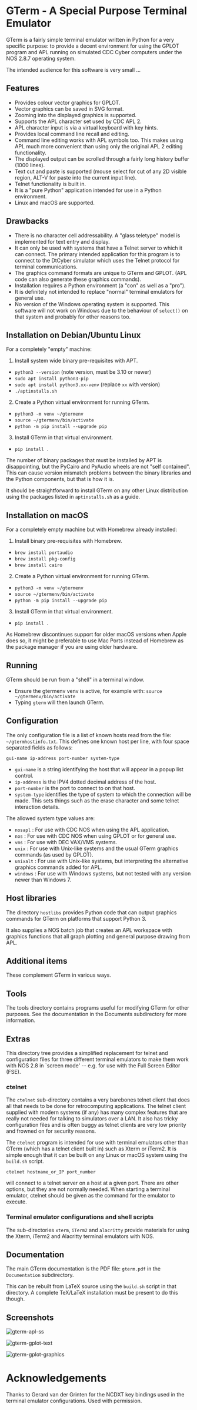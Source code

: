 GTerm - A Special Purpose Terminal Emulator
===========================================

GTerm is a fairly simple terminal emulator written in Python for
a very specific purpose: to provide a decent environment for using
the GPLOT program and APL running on simulated CDC Cyber computers
under the NOS 2.8.7 operating system.

The intended audience for this software is very small ...

Features
--------

- Provides colour vector graphics for GPLOT.
- Vector graphics can be saved in SVG format.
- Zooming into the displayed graphics is supported.
- Supports the APL character set used by CDC APL 2.
- APL character input is via a virtual keyboard with key hints.
- Provides local command line recall and editing.
- Command line editing works with APL symbols too. This makes
  using APL much more convenient than using only the original
  APL 2 editing functionality.
- The displayed output can be scrolled through a fairly
  long history buffer (1000 lines).
- Text cut and paste is supported (mouse select for cut of
  any 2D visible region, ALT-V for paste into the current
  input line).
- Telnet functionality is built in.
- It is a "pure Python" application intended for use in a
  Python environment.
- Linux and macOS are supported.

Drawbacks
---------

- There is no character cell addressability. A "glass teletype"
  model is implemented for text entry and display.
- It can only be used with systems that have a Telnet server to
  which it can connect. The primary intended application for
  this program is to connect to the DtCyber simulator which uses
  the Telnet protocol for terminal communications.
- The graphics command formats are unique to GTerm and GPLOT.
  (APL code can also generate these graphics commands).
- Installation requires a Python environment (a "con" as well
  as a "pro").
- It is definitely not intended to replace "normal" terminal
  emulators for general use.
- No version of the Windows operating system is supported. This
  software will not work on Windows due to the behaviour of
  `select()` on that system and probably for other reasons too.

Installation on Debian/Ubuntu Linux
-----------------------------------

For a completely "empty" machine:

1. Install system wide binary pre-requisites with APT.
- `python3 --version` (note version, must be 3.10 or newer)
- `sudo apt install python3-pip`
- `sudo apt install python3.xx-venv` (replace `xx` with version)
- `./aptinstalls.sh`

2. Create a Python virtual environment for running GTerm.
- `python3 -m venv ~/gtermenv`
- `source ~/gtermenv/bin/activate`
- `python -m pip install --upgrade pip`

3. Install GTerm in that virtual environment.
- `pip install .`

The number of binary packages that must be installed by APT is
disappointing, but the PyCairo and PyAudio wheels are not
"self contained". This can cause version mismatch problems
between the binary libraries and the Python components, but
that is how it is.

It should be straightforward to install GTerm on any other Linux
distribution using the packages listed in `aptinstalls.sh` as a
guide.

Installation on macOS
---------------------

For a completely empty machine but with Homebrew already installed:

1. Install binary pre-requisites with Homebrew.
- `brew install portaudio`
- `brew install pkg-config`
- `brew install cairo`

2. Create a Python virtual environment for running GTerm.
- `python3 -m venv ~/gtermenv`
- `source ~/gtermenv/bin/activate`
- `python -m pip install --upgrade pip`

3. Install GTerm in that virtual environment.
- `pip install .`

As Homebrew discontinues support for older macOS versions when Apple does so, 
it might be preferable to use Mac Ports instead of Homebrew as the package
manager if you are using older hardware.

Running
-------

GTerm should be run from a "shell" in a terminal window.

- Ensure the gtermenv venv is active, for example with:
  `source ~/gtermenv/bin/activate`
- Typing `gterm` will then launch GTerm.

Configuration
-------------

The only configuration file is a list of known hosts read from
the file: `~/gtermhostinfo.txt`. This defines one known host per line,
with four space separated fields as follows:
```
gui-name ip-address port-number system-type
```

- `gui-name` is a string identifying the host that will appear in a
  popup list control.
- `ip-address` is the IPV4 dotted decimal address of the host.
- `port-number` is the port to connect to on that host.
- `system-type` identifies the type of system to which the connection
  will be made. This sets things such as the erase character and some
  telnet interaction details.

The allowed system type values are:

- `nosapl` : For use with CDC NOS when using the APL application.
- `nos` : For use with CDC NOS when using GPLOT or for general use.
- `vms` : For use with DEC VAX/VMS systems.
- `unix` : For use with Unix-like systems and the usual GTerm graphics
  commands (as used by GPLOT).
- `unixalt` : For use with Unix-like systems, but interpreting the
  alternative graphics commands added for APL.
- `windows` : For use with Windows systems, but not tested with any
  version newer than Windows 7.

Host libraries
--------------

The directory `hostlibs` provides Python code that can output graphics
commands for GTerm on platforms that support Python 3.

It also supplies a NOS batch job that creates an APL workspace with graphics
functions that all graph plotting and general purpose drawing from APL.

Additional items
----------------

These complement GTerm in various ways.

## Tools
The tools directory contains programs useful for modifying GTerm
for other purposes. See the documentation in the Documents
subdirectory for more information.

## Extras
This directory tree provides a simplified replacement for telnet and
configuration files for three different terminal
emulators to make them work with NOS 2.8 in `screen mode' -- e.g.
for use with the Full Screen Editor (FSE).

### ctelnet
The `ctelnet` sub-directory contains a very barebones telnet client that
does all that needs to be done for retrocomputing applications. The
telnet client supplied with modern systems (if any) has many complex
features that are really not needed for talking to simulators over
a LAN. It also has tricky configuration files and is often buggy
as telnet clients are very low priority and frowned on for
security reasons.

The `ctelnet` program is intended for use with terminal emulators other than
GTerm (which has a telnet client built in) such as Xterm or iTerm2.
It is simple enough that it can be built on any Linux or macOS system using the
`build.sh` script.
```
ctelnet hostname_or_IP port_number
```
will connect to a telnet server on a host at a given port. There
are other options, but they are not normally needed. When starting
a terminal emulator, ctelnet should be given as the command for
the emulator to execute.

### Terminal emulator configurations and shell scripts
The sub-directories `xterm`, `iTerm2` and `alacritty` provide materials for 
using the Xterm, iTerm2 and Alacritty terminal emulators with NOS.

Documentation
-------------

The main GTerm documentation is the PDF file: `gterm.pdf` in
the `Documentation` subdirectory.

This can be rebuilt from LaTeX source using the `build.sh` script
in that directory. A complete TeX/LaTeX installation must be present
to do this though.

Screenshots
-----------
![gterm-apl-ss](https://github.com/nickglazzard1959/gterm/assets/27016608/f38eb8f9-5c1b-4c1a-9495-a52533cee774)

![gterm-gplot-text](https://github.com/nickglazzard1959/gterm/assets/27016608/f54519e0-0f90-4c9d-bba2-32726c327345)

![gterm-gplot-graphics](https://github.com/nickglazzard1959/gterm/assets/27016608/38b64e75-b387-4565-b260-3390168d1b56)


# Acknowledgements

Thanks to Gerard van der Grinten for the NCDXT key bindings used in the terminal
emulator configurations. Used with permission.
